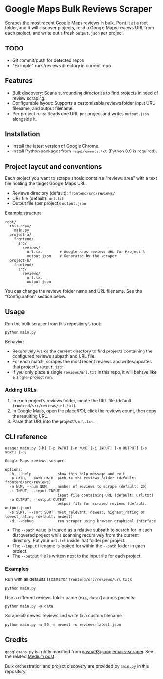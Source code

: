 # Google Maps Bulk Reviews Scraper

Scrapes the most recent Google Maps reviews in bulk. Point it at a root folder, and it will discover projects, read a Google Maps reviews URL from each project, and write out a fresh `output.json` per project.

## TODO
- Git commit/push for detected repos
- "Example" runs/reviews directory in current repo

## Features

- Bulk discovery: Scans surrounding directories to find projects in need of review scraping.
- Configurable layout: Supports a customizable reviews folder input URL filename, and output filename.
- Per-project runs: Reads one URL per project and writes `output.json` alongside it.

## Installation

- Install the latest version of Google Chrome.
- Install Python packages from `requirements.txt` (Python 3.9 is required).

## Project layout and conventions

Each project you want to scrape should contain a “reviews area” with a text file holding the target Google Maps URL.

- Reviews directory (default): `frontend/src/reviews/`
- URL file (default): `url.txt`
- Output file (per project): `output.json`

Example structure:

```
root/
  this-repo/
    main.py
  project-a/
    frontend/
      src/
        reviews/
          url.txt        # Google Maps reviews URL for Project A
          output.json    # Generated by the scraper
  project-b/
    frontend/
      src/
        reviews/
          url.txt
          output.json
```

You can change the reviews folder name and URL filename. See the “Configuration” section below.

## Usage

Run the bulk scraper from this repository’s root:

```
python main.py
```

Behavior:

- Recursively walks the current directory to find projects containing the configured reviews subpath and URL file.
- For each match, scrapes the most recent reviews and writes/updates that project’s `output.json`.
- If you only place a single `reviews/url.txt` in this repo, it will behave like a single-project run.

### Adding URLs

1. In each project’s reviews folder, create the URL file (default `frontend/src/reviews/url.txt`).
2. In Google Maps, open the place/POI, click the reviews count, then copy the resulting URL.
3. Paste that URL into the project’s `url.txt`.

## CLI reference

```
usage: main.py [-h] [-p PATH] [-n NUM] [-i INPUT] [-o OUTPUT] [-s SORT] [-d]

Google Maps reviews scraper.

options:
  -h, --help            show this help message and exit
  -p PATH, --path PATH  path to the reviews folder (default: frontend/src/reviews)
  -n NUM, --num NUM     number of reviews to scrape (default: 20)
  -i INPUT, --input INPUT
                        input file containing URL (default: url.txt)
  -o OUTPUT, --output OUTPUT
                        output file for scraped reviews (default: output.json)
  -s SORT, --sort SORT  most_relevant, newest, highest_rating or lowest_rating (default: newest)
  -d, --debug           run scraper using browser graphical interface
```

- The `--path` value is treated as a relative subpath to search for in each discovered project while scanning recursively from the current directory. Put your `url.txt` inside that folder per project.
- The `--input` filename is looked for within the `--path` folder in each project.
- The `--output` file is written next to the input file for each project.

### Examples

Run with all defaults (scans for `frontend/src/reviews/url.txt`):

```
python main.py
```

Use a different reviews folder name (e.g., `data/`) across projects:

```
python main.py -p data
```

Scrape 50 newest reviews and write to a custom filename:

```
python main.py -n 50 -s newest -o reviews-latest.json
```

## Credits

`googlemaps.py` is lightly modified from [gaspa93/googlemaps-scraper](https://github.com/gaspa93/googlemaps-scraper). See the related [Medium post](https://medium.com/data-science/scraping-google-maps-reviews-in-python-2b153c655fc2).

Bulk orchestration and project discovery are provided by `main.py` in this repository.